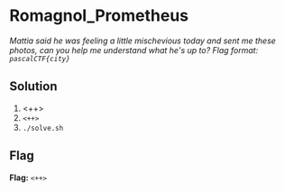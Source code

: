 # Romagnol_Prometheus
*Mattia said he was feeling a little mischevious today and sent me these photos, can you help me understand what he's up to?*
*Flag format: `pascalCTF{city}`*

## Solution
1. <++>
2. `<++>`
3. `./solve.sh`


## Flag
**Flag:** `<++>`
